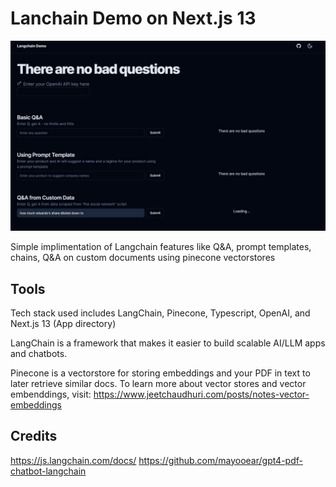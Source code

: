 # Lanchain Demo on Next.js 13 

![screenshot](https://github.com/jeetch/langchain-nextjs-demo/blob/main/public/screenshot.jpg?raw=true)

Simple implimentation of Langchain features like Q&A, prompt templates, chains, Q&A on custom documents using pinecone vectorstores

## Tools

Tech stack used includes LangChain, Pinecone, Typescript, OpenAI, and Next.js 13 (App directory) 

LangChain is a framework that makes it easier to build scalable AI/LLM apps and chatbots. 

Pinecone is a vectorstore for storing embeddings and your PDF in text to later retrieve similar docs.
To learn more about vector stores and vector embenddings, visit: https://www.jeetchaudhuri.com/posts/notes-vector-embeddings


## Credits

https://js.langchain.com/docs/
https://github.com/mayooear/gpt4-pdf-chatbot-langchain

